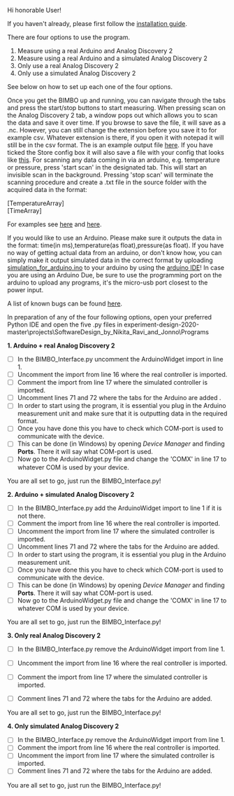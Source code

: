 Hi honorable User!


If you haven't already, please first follow the [installation guide](projects/SoftwareDesign_by_Nikita_Ravi_and_Jonno/Installation_guide.md). 

There are four options to use the program.
1. Measure using a real Arduino and Analog Discovery 2
2. Measure using a real Arduino and a simulated Analog Discovery 2
3. Only use a real Analog Discovery 2
4. Only use a simulated Analog Discovery 2

See below on how to set up each one of the four options.

Once you get the BIMBO up and running, you can navigate through the tabs and press the start/stop buttons to start measuring. When pressing scan on the Analog Discovery 2 tab, a window pops out which allows you to scan the data and save it over time. If you browse to save the file, it will save as a .nc. However, you can still change the extension before you save it to for example csv. Whatever extension is there, if you open it with notepad it will still be in the csv format. The is an example output file [here](projects/SoftwareDesign_by_Nikita_Ravi_and_Jonno/Programs/Example_Measurements/exampleMeasurementAD2.csv). If you have ticked the Store config box it will also save a file with your config that looks like [this](projects/SoftwareDesign_by_Nikita_Ravi_and_Jonno/Programs/Example_Measurements/exampleMeasurementAD2.yml). For scanning any data coming in via an arduino, e.g. temperature or pressure, press 'start scan' in the designated tab. This will start an invisible scan in the background. Pressing 'stop scan' will terminate the scanning procedure and create a .txt file in the source folder with the acquired data in the format: 

\[TemperatureArray]   
\[TimeArray]

For examples see [here](projects/SoftwareDesign_by_Nikita_Ravi_and_Jonno/Programs/Example_Measurements/exampleMeasurementTemp.txt) and [here](projects/SoftwareDesign_by_Nikita_Ravi_and_Jonno/Programs/Example_Measurements/exampleMeasurementPres.txt).

If you would like to use an Arduino. Please make sure it outputs the data in the format: time(in ms),temperature(as float),pressure(as float). If you have no way of getting actual data from an arduino, or don't know how, you can simply make it output simulated data in the correct format by uploading [simulation_for_arduino.ino](projects/SoftwareDesign_by_Nikita_Ravi_and_Jonno/Programs/simulation_for_arduino.ino) to your arduino by using the [arduino IDE](https://www.arduino.cc/download_handler.php?f=/arduino-1.8.13-windows.exe)! In case you are using an Arduino Due, be sure to use the programming port on the arduino to upload any programs, it's the micro-usb port closest to the power input.

A list of known bugs can be found [here](/projects/SoftwareDesign_by_Nikita_Ravi_and_Jonno/Programs/Bugs.md).

In preparation of any of the four following options, open your preferred Python IDE and open the five .py files in experiment-design-2020-master\projects\SoftwareDesign_by_Nikita_Ravi_and_Jonno\Programs

**1. Arduino + real Analog Discovery 2**
- [ ] In the BIMBO_Interface.py uncomment the ArduinoWidget import in line 1.
- [ ] Uncomment the import from line 16 where the real controller is imported.
- [ ] Comment the import from line 17 where the simulated controller is imported.
- [ ] Uncomment lines 71 and 72 where the tabs for the Arduino are added .
- [ ] In order to start using the program, it is essential you plug in the Arduino measurement unit and make sure that it is outputting data in the required format.
- [ ] Once you have done this you have to check which COM-port is used to communicate with the device.
- [ ] This can be done (in Windows) by opening *Device Manager* and finding **Ports**. There it will say what COM-port is used.
- [ ] Now go to the ArduinoWidget.py file and change the 'COMX' in line 17 to whatever COM is used by your device.

You are all set to go, just run the BIMBO_Interface.py!

**2. Arduino + simulated Analog Discovery 2**
- [ ] In the BIMBO_Interface.py add the ArduinoWidget import to line 1 if it is not there.
- [ ] Comment the import from line 16 where the real controller is imported.
- [ ] Uncomment the import from line 17 where the simulated controller is imported.
- [ ] Uncomment lines 71 and 72 where the tabs for the Arduino are added.
- [ ] In order to start using the program, it is essential you plug in the Arduino measurement unit.
- [ ] Once you have done this you have to check which COM-port is used to communicate with the device.
- [ ] This can be done (in Windows) by opening *Device Manager* and finding **Ports**. There it will say what COM-port is used.
- [ ] Now go to the ArduinoWidget.py file and change the 'COMX' in line 17 to whatever COM is used by your device.

You are all set to go, just run the BIMBO_Interface.py!

**3. Only real Analog Discovery 2**
- [ ] In the BIMBO_Interface.py remove the ArduinoWidget import from line 1.
- [ ] Uncomment the import from line 16 where the real controller is imported.
- [ ] Comment the import from line 17 where the simulated controller is imported.
- [ ] Comment lines 71 and 72 where the tabs for the Arduino are added.


You are all set to go, just run the BIMBO_Interface.py!

**4. Only simulated Analog Discovery 2**
- [ ] In the BIMBO_Interface.py remove the ArduinoWidget import from line 1.
- [ ] Comment the import from line 16 where the real controller is imported.
- [ ] Uncomment the import from line 17 where the simulated controller is imported.
- [ ] Comment lines 71 and 72 where the tabs for the Arduino are added.

You are all set to go, just run the BIMBO_Interface.py!